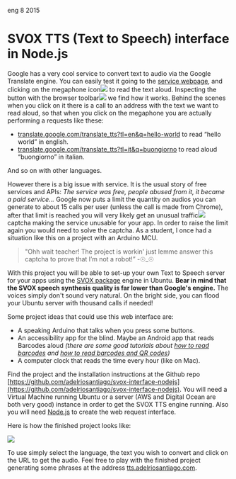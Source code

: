 <permalink>eng</permalink>
<month>8</month>
<year>2015</year>

# SVOX TTS (Text to Speech) interface in Node.js

Google has a very cool service to convert text to audio via the Google Translate engine. You can easily test it going to the [service webpage](http://translate.google.com), and clicking on the <a class='mintip'>megaphone icon<span><img src='../articles/images/google-tts.png'/></span></a> to read the text aloud. <a class='mintip'>Inspecting the button with the browser toolbar<span><img src='../articles/images/behind-scenes.png'/></span></a> we find how it works. Behind the scenes when you click on it there is a call to an address with the text we want to read aloud, so that when you click on the megaphone you are actually performing a requests like these:

 * [translate.google.com/translate_tts?tl=en&q=hello-world](http://translate.google.com/translate_tts?tl=en&q=hello-world) to read “hello world” in english.
 * [translate.google.com/translate_tts?tl=it&q=buongiorno](http://translate.google.com/translate_tts?tl=it&q=buongiorno) to read aloud “buongiorno” in italian.

And so on with other languages.

However there is a big issue with service. It is the usual story of free services and APIs: *The service was free, people abused from it, it became a paid service...* Google now puts a limit the quantity on audios you can generate to about 15 calls per user (unless the call is made from Chrome), after that limit is reached you will very likely get an <a class='mintip'>unusual traffic<span><img src='../articles/images/deny-tts-google.png'/></span></a> captcha making the service unusable for your app. In order to raise the limit again you would need to solve the captcha. As a student, I once had a situation like this on a project with an Arduino MCU.

> "Ohh wait teacher! The project is workin' just lemme answer this captcha to prove that I’m not a robot!”
> -☉_☉

With this project you will be able to set-up your own Text to Speech server for your apps using the [SVOX package](https://launchpad.net/ubuntu/+source/svox) engine in Ubuntu. **Bear in mind that the SVOX speech synthesis quality is far lower than Google's engine.** The voices simply don't sound very natural. On the bright side, you can flood your Ubuntu server with thousand calls if needed!

Some project ideas that could use this web interface are:
 * A speaking Arduino that talks when you press some buttons.
 * An accessibility app for the blind. Maybe an Android app that reads Barcodes aloud *(there are some good tutorials about [how to read barcodes](http://code.tutsplus.com/tutorials/android-sdk-create-a-barcode-reader--mobile-17162) and [how to read barcodes and QR codes](http://examples.javacodegeeks.com/android/android-barcode-and-qr-scanner-example/))*
 * A computer clock that reads the time every hour (like on Mac).

Find the project and the installation instructions at the Github repo [https://github.com/adelriosantiago/svox-interface-nodejs](https://github.com/adelriosantiago/svox-interface-nodejs). You will need a Virtual Machine running Ubuntu or a server (AWS and Digital Ocean are both very good) instance in order to get the SVOX TTS engine running. Also you will need [Node.js](http://nodejs.org) to create the web request interface.

Here is how the finished project looks like:

<a href='http://tts.adelriosantiago.com'>![](../articles/images/tts-final.png)</a>

To use simply select the language, the text you wish to convert and click on the URL to get the audio. Feel free to play with the finished project generating some phrases at the address [tts.adelriosantiago.com](http://tts.adelriosantiago.com).



